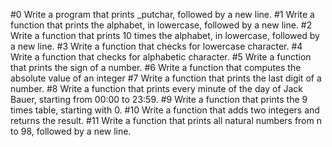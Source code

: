 #0 Write a program that prints _putchar, followed by a new line.
#1 Write a function that prints the alphabet, in lowercase, followed by a new line.
#2 Write a function that prints 10 times the alphabet, in lowercase, followed by a new line.
#3 Write a function that checks for lowercase character.
#4 Write a function that checks for alphabetic character.
#5 Write a function that prints the sign of a number.
#6 Write a function that computes the absolute value of an integer
#7 Write a function that prints the last digit of a number.
#8 Write a function that prints every minute of the day of Jack Bauer, starting from 00:00 to 23:59.
#9 Write a function that prints the 9 times table, starting with 0.
#10 Write a function that adds two integers and returns the result.
#11 Write a function that prints all natural numbers from n to 98, followed by a new line.
 
